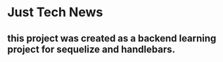 # Just Tech News

## this project was created as a backend learning project for sequelize and handlebars. 
